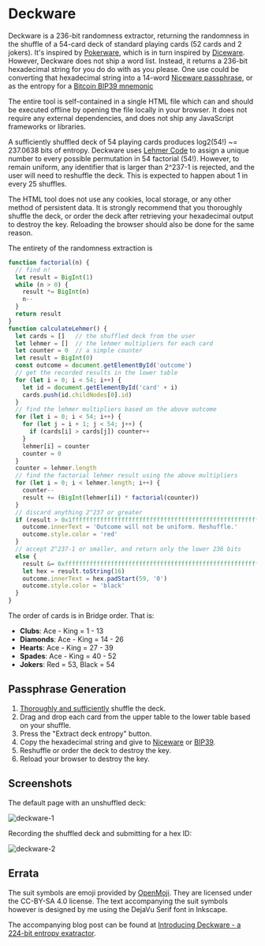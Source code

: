 # Deckware
Deckware is a 236-bit randomness extractor, returning the randomness in the shuffle of a 54-card
deck of standard playing cards (52 cards and 2 jokers). It's inspired by [Pokerware][1], which is in
turn inspired by [Diceware][2]. However, Deckware does not ship a word list. Instead, it returns a
236-bit hexadecimal string for you do do with as you please. One use could be converting that
hexadecimal string into a 14-word [Niceware passphrase][3], or as the entropy for a [Bitcoin BIP39
mnemonic][4]

The entire tool is self-contained in a single HTML file which can and should be executed offline by
opening the file locally in your browser. It does not require any external dependencies, and does
not ship any JavaScript frameworks or libraries.

A sufficiently shuffled deck of 54 playing cards produces log2(54!) ~= 237.0638 bits of entropy.
Deckware uses [Lehmer Code][5] to assign a unique number to every possible permutation in 54
factorial (54!). However, to remain uniform, any identifier that is larger than 2^237-1 is rejected,
and the user will need to reshuffle the deck. This is expected to happen about 1 in every 25
shuffles.

The HTML tool does not use any cookies, local storage, or any other method of persistent data. It is
strongly recommend that you thoroughly shuffle the deck, or order the deck after retrieving your
hexadecimal output to destroy the key. Reloading the browser should also be done for the same
reason.

The entirety of the randomness extraction is

```javascript
function factorial(n) {
  // find n!
  let result = BigInt(1)
  while (n > 0) {
    result *= BigInt(n)
    n--
  }
  return result
}
function calculateLehmer() {
  let cards = []   // the shuffled deck from the user
  let lehmer = []  // the lehmer multipliers for each card
  let counter = 0  // a simple counter
  let result = BigInt(0)
  const outcome = document.getElementById('outcome')
  // get the recorded results in the lower table
  for (let i = 0; i < 54; i++) {
    let id = document.getElementById('card' + i)
    cards.push(id.childNodes[0].id)
  }
  // find the lehmer multipliers based on the above outcome
  for (let i = 0; i < 54; i++) {
    for (let j = i + 1; j < 54; j++) {
      if (cards[i] > cards[j]) counter++
    }
    lehmer[i] = counter
    counter = 0
  }
  counter = lehmer.length
  // find the factorial lehmer result using the above multipliers
  for (let i = 0; i < lehmer.length; i++) {
    counter--
    result += (BigInt(lehmer[i]) * factorial(counter))
  }
  // discard anything 2^237 or greater
  if (result > 0x1fffffffffffffffffffffffffffffffffffffffffffffffffffffffffffn) {
    outcome.innerText = 'Outcome will not be uniform. Reshuffle.'
    outcome.style.color = 'red'
  }
  // accept 2^237-1 or smaller, and return only the lower 236 bits
  else {
    result &= 0xfffffffffffffffffffffffffffffffffffffffffffffffffffffffffffn
    let hex = result.toString(16)
    outcome.innerText = hex.padStart(59, '0')
    outcome.style.color = 'black'
  }
}
```

The order of cards is in Bridge order. That is:

* **Clubs**: Ace - King = 1 - 13
* **Diamonds**: Ace - King = 14 - 26
* **Hearts**: Ace - King = 27 - 39
* **Spades**: Ace - King = 40 - 52
* **Jokers**: Red = 53, Black = 54

## Passphrase Generation
1. [Thoroughly and sufficiently][6] shuffle the deck.
2. Drag and drop each card from the upper table to the lower table based on your shuffle.
3. Press the "Extract deck entropy" button.
4. Copy the hexadecimal string and give to [Niceware][3] or [BIP39][4].
5. Reshuffle or order the deck to destroy the key.
6. Reload your browser to destroy the key.

## Screenshots
The default page with an unshuffled deck:

![deckware-1][7]

Recording the shuffled deck and submitting for a hex ID:

![deckware-2][8]

## Errata
The suit symbols are emoji provided by [OpenMoji][9]. They are licensed under the CC-BY-SA 4.0
license. The text accompanying the suit symbols however is designed by me using the DejaVu Serif
font in Inkscape.

The accompanying blog post can be found at [Introducing Deckware - a 224-bit entropy exatractor][10].

[1]: https://github.com/skeeto/pokerware
[2]: https://diceware.com
[3]: https://github.com/diracdeltas/niceware
[4]: https://github.com/iancoleman/bip39
[5]: https://en.wikipedia.org/wiki/Lehmer_code
[6]: https://stats.stackexchange.com/a/79552
[7]: https://user-images.githubusercontent.com/699572/108456551-c50d2580-722d-11eb-9f9d-f1ac45ba9084.png
[8]: https://user-images.githubusercontent.com/699572/108456565-cb030680-722d-11eb-96a7-f8609ba24819.png
[9]: https://openmoji.org/
[10]: https://pthree.org/2021/02/18/introducing-deckware-a-224-bit-entropy-extractor/
